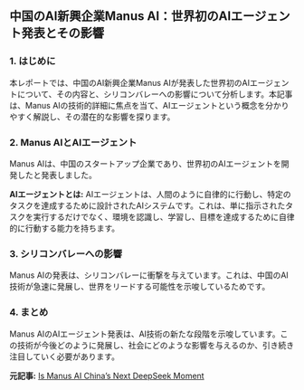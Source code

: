 ## 中国のAI新興企業Manus AI：世界初のAIエージェント発表とその影響

### 1. はじめに

本レポートでは、中国のAI新興企業Manus AIが発表した世界初のAIエージェントについて、その内容と、シリコンバレーへの影響について分析します。本記事は、Manus AIの技術的詳細に焦点を当て、AIエージェントという概念を分かりやすく解説し、その潜在的な影響を探ります。

### 2. Manus AIとAIエージェント

Manus AIは、中国のスタートアップ企業であり、世界初のAIエージェントを開発したと発表しました。

**AIエージェントとは:** AIエージェントは、人間のように自律的に行動し、特定のタスクを達成するために設計されたAIシステムです。これは、単に指示されたタスクを実行するだけでなく、環境を認識し、学習し、目標を達成するために自律的に行動する能力を持ちます。

### 3. シリコンバレーへの影響

Manus AIの発表は、シリコンバレーに衝撃を与えています。これは、中国のAI技術が急速に発展し、世界をリードする可能性を示唆しているためです。

### 4. まとめ

Manus AIのAIエージェント発表は、AI技術の新たな段階を示唆しています。この技術が今後どのように発展し、社会にどのような影響を与えるのか、引き続き注目していく必要があります。


**元記事:** [Is Manus AI China’s Next DeepSeek Moment](https://interestingengineering.com/videos/is-manus-ai-chinas-next-deepseek-moment)